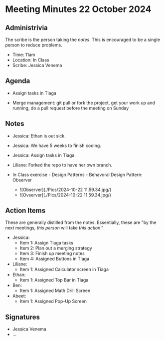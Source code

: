 # Meeting Minutes 22 October 2024

## Administrivia

The scribe is the person taking the _notes_. This is encouraged to be a single person to reduce problems.
* Time: 11am
* Location: In Class
* Scribe: Jessica Venema

## Agenda

* Assign tasks in Tiaga

* Merge management: git pull or fork the project, get your work up and running, do a pull request before the meeting on Sunday

## Notes

* Jessica: Ethan is out sick.
* Jessica: We have 5 weeks to finish coding.
* Jessica: Assign tasks in Tiaga.

* Liliane: Forked the repo to have her own branch.

* In Class exercise - Design Patterns - Behavoral Design Pattern: Observer
  - ![Observer](./Pics/2024-10-22 11.59.34.jpg/)
  - ![Ovserver](./Pics/2024-10-22 11.59.34.jpg/)

## Action Items

These are generally distilled from the notes. Essentially, these are "by the next meetings, _this person_ will take _this action_."
* Jessica: 
  * Item 1: Assign Tiaga tasks
  * Item 2: Plan out a merging strategy
  * Item 3: Finish up meeting notes
  * Item 4: Assigned Buttons in Tiaga
* Liliane: 
  * Item 1: Assigned Calculator screen in Tiaga
* Ethan: 
  * Item 1: Assigned Top Bar in Tiaga
* Ben: 
  * Item 1: Assigned Math Drill Screen
* Abeet: 
  * Item 1: Assigned Pop-Up Screen

## Signatures

* Jessica Venema
* ...
